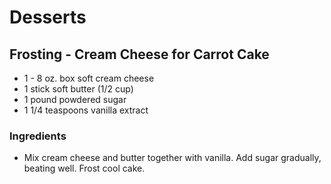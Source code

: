 # Desserts

## Frosting - Cream Cheese for Carrot Cake

* 1 - 8 oz. box soft cream cheese
* 1 stick soft butter (1/2 cup)
* 1 pound powdered sugar
* 1 1/4 teaspoons  vanilla extract

### Ingredients

* Mix cream cheese and butter together with vanilla.  Add sugar gradually, beating well.  Frost cool cake.
